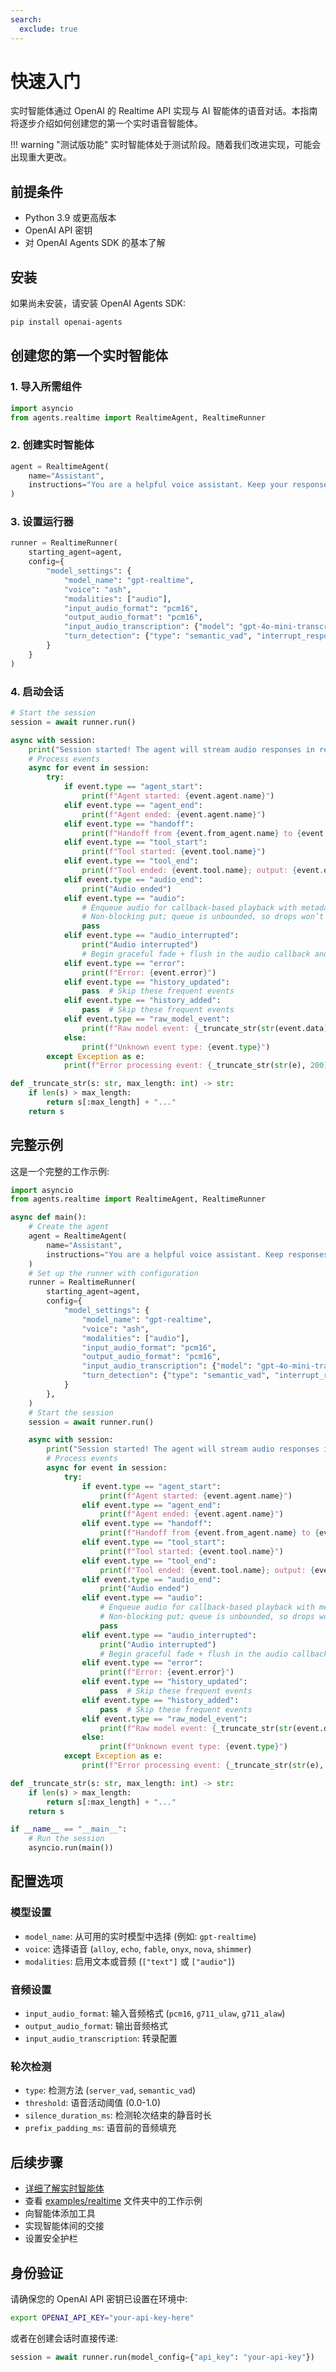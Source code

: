 ```yaml
---
search:
  exclude: true
---
```

# 快速入门

实时智能体通过 OpenAI 的 Realtime API 实现与 AI 智能体的语音对话。本指南将逐步介绍如何创建您的第一个实时语音智能体。

!!! warning "测试版功能"
实时智能体处于测试阶段。随着我们改进实现，可能会出现重大更改。

## 前提条件

-   Python 3.9 或更高版本
-   OpenAI API 密钥
-   对 OpenAI Agents SDK 的基本了解

## 安装

如果尚未安装，请安装 OpenAI Agents SDK:

```bash
pip install openai-agents
```

## 创建您的第一个实时智能体

### 1. 导入所需组件

```python
import asyncio
from agents.realtime import RealtimeAgent, RealtimeRunner
```

### 2. 创建实时智能体

```python
agent = RealtimeAgent(
    name="Assistant",
    instructions="You are a helpful voice assistant. Keep your responses conversational and friendly.",
)
```

### 3. 设置运行器

```python
runner = RealtimeRunner(
    starting_agent=agent,
    config={
        "model_settings": {
            "model_name": "gpt-realtime",
            "voice": "ash",
            "modalities": ["audio"],
            "input_audio_format": "pcm16",
            "output_audio_format": "pcm16",
            "input_audio_transcription": {"model": "gpt-4o-mini-transcribe"},
            "turn_detection": {"type": "semantic_vad", "interrupt_response": True},
        }
    }
)
```

### 4. 启动会话

```python
# Start the session
session = await runner.run()

async with session:
    print("Session started! The agent will stream audio responses in real-time.")
    # Process events
    async for event in session:
        try:
            if event.type == "agent_start":
                print(f"Agent started: {event.agent.name}")
            elif event.type == "agent_end":
                print(f"Agent ended: {event.agent.name}")
            elif event.type == "handoff":
                print(f"Handoff from {event.from_agent.name} to {event.to_agent.name}")
            elif event.type == "tool_start":
                print(f"Tool started: {event.tool.name}")
            elif event.type == "tool_end":
                print(f"Tool ended: {event.tool.name}; output: {event.output}")
            elif event.type == "audio_end":
                print("Audio ended")
            elif event.type == "audio":
                # Enqueue audio for callback-based playback with metadata
                # Non-blocking put; queue is unbounded, so drops won’t occur.
                pass
            elif event.type == "audio_interrupted":
                print("Audio interrupted")
                # Begin graceful fade + flush in the audio callback and rebuild jitter buffer.
            elif event.type == "error":
                print(f"Error: {event.error}")
            elif event.type == "history_updated":
                pass  # Skip these frequent events
            elif event.type == "history_added":
                pass  # Skip these frequent events
            elif event.type == "raw_model_event":
                print(f"Raw model event: {_truncate_str(str(event.data), 200)}")
            else:
                print(f"Unknown event type: {event.type}")
        except Exception as e:
            print(f"Error processing event: {_truncate_str(str(e), 200)}")

def _truncate_str(s: str, max_length: int) -> str:
    if len(s) > max_length:
        return s[:max_length] + "..."
    return s
```

## 完整示例

这是一个完整的工作示例:

```python
import asyncio
from agents.realtime import RealtimeAgent, RealtimeRunner

async def main():
    # Create the agent
    agent = RealtimeAgent(
        name="Assistant",
        instructions="You are a helpful voice assistant. Keep responses brief and conversational.",
    )
    # Set up the runner with configuration
    runner = RealtimeRunner(
        starting_agent=agent,
        config={
            "model_settings": {
                "model_name": "gpt-realtime",
                "voice": "ash",
                "modalities": ["audio"],
                "input_audio_format": "pcm16",
                "output_audio_format": "pcm16",
                "input_audio_transcription": {"model": "gpt-4o-mini-transcribe"},
                "turn_detection": {"type": "semantic_vad", "interrupt_response": True},
            }
        },
    )
    # Start the session
    session = await runner.run()

    async with session:
        print("Session started! The agent will stream audio responses in real-time.")
        # Process events
        async for event in session:
            try:
                if event.type == "agent_start":
                    print(f"Agent started: {event.agent.name}")
                elif event.type == "agent_end":
                    print(f"Agent ended: {event.agent.name}")
                elif event.type == "handoff":
                    print(f"Handoff from {event.from_agent.name} to {event.to_agent.name}")
                elif event.type == "tool_start":
                    print(f"Tool started: {event.tool.name}")
                elif event.type == "tool_end":
                    print(f"Tool ended: {event.tool.name}; output: {event.output}")
                elif event.type == "audio_end":
                    print("Audio ended")
                elif event.type == "audio":
                    # Enqueue audio for callback-based playback with metadata
                    # Non-blocking put; queue is unbounded, so drops won’t occur.
                    pass
                elif event.type == "audio_interrupted":
                    print("Audio interrupted")
                    # Begin graceful fade + flush in the audio callback and rebuild jitter buffer.
                elif event.type == "error":
                    print(f"Error: {event.error}")
                elif event.type == "history_updated":
                    pass  # Skip these frequent events
                elif event.type == "history_added":
                    pass  # Skip these frequent events
                elif event.type == "raw_model_event":
                    print(f"Raw model event: {_truncate_str(str(event.data), 200)}")
                else:
                    print(f"Unknown event type: {event.type}")
            except Exception as e:
                print(f"Error processing event: {_truncate_str(str(e), 200)}")

def _truncate_str(s: str, max_length: int) -> str:
    if len(s) > max_length:
        return s[:max_length] + "..."
    return s

if __name__ == "__main__":
    # Run the session
    asyncio.run(main())
```

## 配置选项

### 模型设置

-   `model_name`: 从可用的实时模型中选择 (例如: `gpt-realtime`)
-   `voice`: 选择语音 (`alloy`, `echo`, `fable`, `onyx`, `nova`, `shimmer`)
-   `modalities`: 启用文本或音频 (`["text"]` 或 `["audio"]`)

### 音频设置

-   `input_audio_format`: 输入音频格式 (`pcm16`, `g711_ulaw`, `g711_alaw`)
-   `output_audio_format`: 输出音频格式
-   `input_audio_transcription`: 转录配置

### 轮次检测

-   `type`: 检测方法 (`server_vad`, `semantic_vad`)
-   `threshold`: 语音活动阈值 (0.0-1.0)
-   `silence_duration_ms`: 检测轮次结束的静音时长
-   `prefix_padding_ms`: 语音前的音频填充

## 后续步骤

-   [详细了解实时智能体](guide.md)
-   查看 [examples/realtime](https://github.com/openai/openai-agents-python/tree/main/examples/realtime) 文件夹中的工作示例
-   向智能体添加工具
-   实现智能体间的交接
-   设置安全护栏

## 身份验证

请确保您的 OpenAI API 密钥已设置在环境中:

```bash
export OPENAI_API_KEY="your-api-key-here"
```

或者在创建会话时直接传递:

```python
session = await runner.run(model_config={"api_key": "your-api-key"})
```